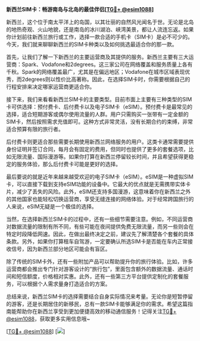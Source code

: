 **新西兰SIM卡：畅游南岛与北岛的最佳伴侣[[TG💪+ @esim1088](https://t.me/s/esim1088)]**

新西兰，这个位于南太平洋上的岛国，以其壮丽的自然风光闻名于世。无论是北岛的地热奇观、火山地貌，还是南岛的冰川湖泊、峡湾美景，都让人流连忘返。如果你计划前往新西兰旅行或工作，选择一款合适的手机卡（SIM卡）是必不可少的。今天，我们就来聊聊新西兰的SIM卡种类以及如何挑选最适合你的那一款。

首先，让我们了解一下新西兰的主要运营商及其提供的服务。新西兰主要有三大运营商：Spark、Vodafone和2degrees。这三家公司在网络覆盖和服务质量上各有千秋。Spark的网络覆盖最广，尤其是在偏远地区；Vodafone在城市区域表现优秀，而2degrees则以性价比高著称。因此，在选择SIM卡时，你需要根据自己的行程安排来决定哪家运营商更适合你。

接下来，我们来看看新西兰SIM卡的主要类型。目前市面上主要有三种类型的SIM卡可供选择：预付费卡、后付费卡以及电子SIM卡（eSIM）。预付费卡是最常见的选择，适合短期游客或偶尔使用流量的人群。用户只需购买一张带有一定金额的SIM卡，然后按照需求充值即可。这种方式非常灵活，没有长期合约的束缚，非常适合预算有限的旅行者。

后付费卡则更适合那些需要长期使用新西兰网络服务的用户。这类卡通常需要提供身份证明并签订合同，每月会有固定的费用，但同时也提供了更多的套餐选项，比如无限流量、国际漫游等。如果你打算在新西兰停留较长时间，并且希望获得更稳定的服务体验，那么后付费卡可能是更好的选择。

最后要说的就是近年来越来越受欢迎的电子SIM卡（eSIM）。eSIM是一种虚拟SIM卡，可以直接下载到支持eSIM功能的设备中。它最大的优点就是无需携带实体卡片，减少了丢失的风险。此外，eSIM还支持多国漫游，这意味着你在新西兰之外的其他国家也能轻松切换运营商，享受无缝连接的网络体验。对于经常跨国旅行的人来说，eSIM无疑是一个极佳的选择。

当然，在选择新西兰SIM卡的过程中，还有一些细节需要注意。例如，不同运营商对数据流量的限制有所不同，有些可能在夜间提供免费无限流量，而另一些则会在特定时段降低网速。因此，在做出最终决定之前，建议先了解清楚各个套餐的具体条款。另外，如果你打算租车自驾游，一定要确认所选SIM卡是否能在车内正常接收信号，因为新西兰部分地区可能会有盲区。

除了传统的SIM卡外，还有一些附加产品可以帮助提升你的旅行体验。比如，许多运营商都会推出专门针对游客设计的“旅行包”，里面包含额外的数据流量、通话时间和短信额度，价格相对实惠。此外，还有一些第三方平台提供定制化的套餐服务，可以根据个人需求量身打造适合的方案。

总结来说，新西兰SIM卡的选择需要结合自身实际情况来考量。无论你是短暂停留的游客，还是长期居住的新移民，总有一款SIM卡能够满足你的需求。希望这篇指南能帮助你在新西兰享受到更加便捷高效的移动通信服务！记得关注[TG💪+ @esim1088](https://t.me/s/esim1088)，获取更多实用信息哦~

[[TG💪+ @esim1088](https://t.me/s/esim1088)] [![](https://i.postimg.cc/4NQfJmqS/Snipaste-2025-05-13-00-14-12.png)]